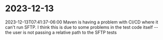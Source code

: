 # 2023-12-13
2023-12-13T07:41:37-06:00
Maven is having a problem with CI/CD where it can't run SFTP. I think this is due to some problems in the test code itself -- the user is not passing a relative path to the SFTP tests
